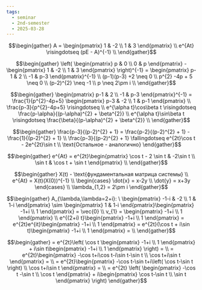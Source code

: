 ```yaml
---
tags:
  - seminar
  - 2nd-semester
  - 2025-03-28
---
```


$$\begin{gather}
A = \begin{pmatrix}
1 & -2 \\
1 & 3
\end{pmatrix} \\ 
e^{At} \risingdotseq (pE - A)^{-1} \\
\end{gather}$$

$$\begin{gather}
\left( \begin{pmatrix}
p & 0 \\
0 & p
\end{pmatrix} - \begin{pmatrix}
1 & -2 \\
1 & 3
\end{pmatrix} \right)^{-1} = \begin{pmatrix}
p-1 & 2 \\
-1 & p-3
\end{pmatrix}^{-1} \\
(p-1)(p-3) +2 \neq 0 \\
p^{2} -4p + 5 \neq 0 \\
(p-2)^{2} \neq -1 \\
p \neq 2\pm i \\
\end{gather}$$

$$\begin{gather}
\begin{pmatrix}
p-1 & 2 \\
-1 & p-3
\end{pmatrix}^{-1} = \frac{1}{p^{2}-4p+5} \begin{pmatrix}
p-3 & -2 \\
1 & p-1
\end{pmatrix} \\
\frac{p-3}{p^{2}-4p+5} \risingdotseq  \\
e^{\alpha t}\cos\beta t \risingdotseq \frac{p-\alpha}{(p-\alpha)^{2} + \beta^{2}} \\
e^{\alpha t}\sin\beta t \risingdotseq \frac{\beta}{(p-\alpha)^{2} + \beta^{2}} \\ 
\end{gather}$$

$$\begin{gather}
\frac{p-3}{(p-2)^{2} + 1} = \frac{p-2}{(p-2)^{2} + 1} - \frac{1}{(p-2)^{2} + 1} \\
\frac{p-3}{(p-2)^{2} + 1} \fallingdotseq e^{2t}\cos t - 2e^{2t}\sin t \\
\text{Остальное - аналогично}
\end{gather}$$

$$\begin{gather}
e^{At} = e^{2t}\begin{pmatrix}
\cos t - 2 \sin t & -2\sin t \\
\sin t & \cos t + \sin t
\end{pmatrix} \\
\end{gather}$$

$$\begin{gather}
X(t) - \text{фундаментальная матрица системы} \\
e^{At} = X(t)(X(0))^{-1} \\
\begin{cases}
\dot{x} = x-2y \\
\dot{y} = x+3y
\end{cases} \\
\lambda_{1,2} = 2\pm i 
\end{gather}$$

$$\begin{gather}
A_{\lambda,\lambda=2+i}: \ \begin{pmatrix}
-1-i & -2 \\
1 & 1-i
\end{pmatrix} \sim \begin{pmatrix}
1 & 1-i
\end{pmatrix}\begin{pmatrix}
-1+i \\
1
\end{pmatrix} = \vec{0} \\
v_{1} = \begin{pmatrix}
-1+i \\
1
\end{pmatrix} \\
e^{(2+i) t}\begin{pmatrix}
-1+i \\
1
\end{pmatrix} = e^{2t}e^{it}\begin{pmatrix}
-1+i \\
1
\end{pmatrix} = e^{2t}(\cos t + i\sin t)\begin{pmatrix}
-1+i \\
1
\end{pmatrix} = \\
\end{gather}$$

$$\begin{gather}
= e^{2t}\left( \cos t \begin{pmatrix}
-1+i \\
1
\end{pmatrix} + i\sin t\begin{pmatrix}
-1+i \\
1
\end{pmatrix} \right) = \\
= e^{2t}\begin{pmatrix}
-\cos t+i\cos t-i\sin t-\sin t \\
\cos t+i\sin t
\end{pmatrix} = \\
= e^{2t}\begin{pmatrix}
-\cos t-\sin t+i\left( \cos t-\sin t \right)  \\
\cos t+i\sin t
\end{pmatrix} = \\
= e^{2t} \left( \begin{pmatrix}
-\cos t -\sin t \\
\cos t
\end{pmatrix} + i\begin{pmatrix}
\cos t-\sin t \\
\sin t
\end{pmatrix} \right) 
\end{gather}$$
